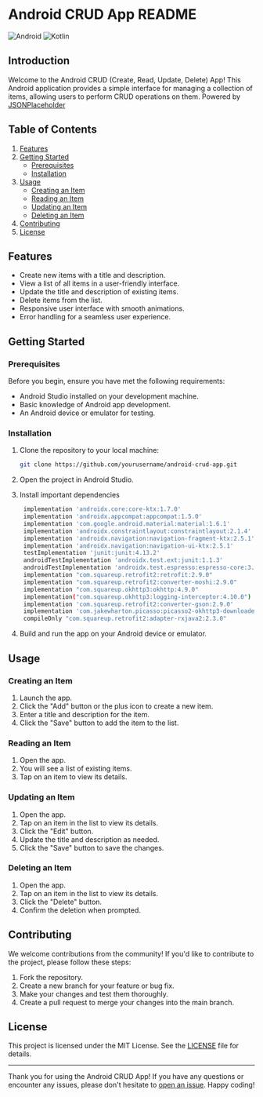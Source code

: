 # Android CRUD App README


![Android](https://img.shields.io/badge/Android-green)
![Kotlin](https://img.shields.io/badge/Kotlin-purple)

## Introduction

Welcome to the Android CRUD (Create, Read, Update, Delete) App! This Android application provides a simple interface for managing a collection of items, allowing users to perform CRUD operations on them. Powered by [JSONPlaceholder](https://jsonplaceholder.typicode.com/)

## Table of Contents

1. [Features](#features)
2. [Getting Started](#getting-started)
   - [Prerequisites](#prerequisites)
   - [Installation](#installation)
3. [Usage](#usage)
   - [Creating an Item](#creating-an-item)
   - [Reading an Item](#reading-an-item)
   - [Updating an Item](#updating-an-item)
   - [Deleting an Item](#deleting-an-item)
4. [Contributing](#contributing)
5. [License](#license)

## Features

- Create new items with a title and description.
- View a list of all items in a user-friendly interface.
- Update the title and description of existing items.
- Delete items from the list.
- Responsive user interface with smooth animations.
- Error handling for a seamless user experience.

## Getting Started

### Prerequisites

Before you begin, ensure you have met the following requirements:

- Android Studio installed on your development machine.
- Basic knowledge of Android app development.
- An Android device or emulator for testing.

### Installation

1. Clone the repository to your local machine:

   ```bash
   git clone https://github.com/yourusername/android-crud-app.git
   ```

2. Open the project in Android Studio.

3. Install important dependencies
   ```bash
    implementation 'androidx.core:core-ktx:1.7.0'
    implementation 'androidx.appcompat:appcompat:1.5.0'
    implementation 'com.google.android.material:material:1.6.1'
    implementation 'androidx.constraintlayout:constraintlayout:2.1.4'
    implementation 'androidx.navigation:navigation-fragment-ktx:2.5.1'
    implementation 'androidx.navigation:navigation-ui-ktx:2.5.1'
    testImplementation 'junit:junit:4.13.2'
    androidTestImplementation 'androidx.test.ext:junit:1.1.3'
    androidTestImplementation 'androidx.test.espresso:espresso-core:3.4.0'
    implementation "com.squareup.retrofit2:retrofit:2.9.0"
    implementation "com.squareup.retrofit2:converter-moshi:2.9.0"
    implementation "com.squareup.okhttp3:okhttp:4.9.0"
    implementation("com.squareup.okhttp3:logging-interceptor:4.10.0")
    implementation 'com.squareup.retrofit2:converter-gson:2.9.0'
    implementation 'com.jakewharton.picasso:picasso2-okhttp3-downloader:1.1.0'
    compileOnly "com.squareup.retrofit2:adapter-rxjava2:2.3.0"
   ```

5. Build and run the app on your Android device or emulator.

## Usage

### Creating an Item

1. Launch the app.
2. Click the "Add" button or the plus icon to create a new item.
3. Enter a title and description for the item.
4. Click the "Save" button to add the item to the list.

### Reading an Item

1. Open the app.
2. You will see a list of existing items.
3. Tap on an item to view its details.

### Updating an Item

1. Open the app.
2. Tap on an item in the list to view its details.
3. Click the "Edit" button.
4. Update the title and description as needed.
5. Click the "Save" button to save the changes.

### Deleting an Item

1. Open the app.
2. Tap on an item in the list to view its details.
3. Click the "Delete" button.
4. Confirm the deletion when prompted.

## Contributing

We welcome contributions from the community! If you'd like to contribute to the project, please follow these steps:

1. Fork the repository.
2. Create a new branch for your feature or bug fix.
3. Make your changes and test them thoroughly.
4. Create a pull request to merge your changes into the main branch.

## License

This project is licensed under the MIT License. See the [LICENSE](LICENSE) file for details.

---

Thank you for using the Android CRUD App! If you have any questions or encounter any issues, please don't hesitate to [open an issue](https://github.com/yourusername/android-crud-app/issues). Happy coding!
